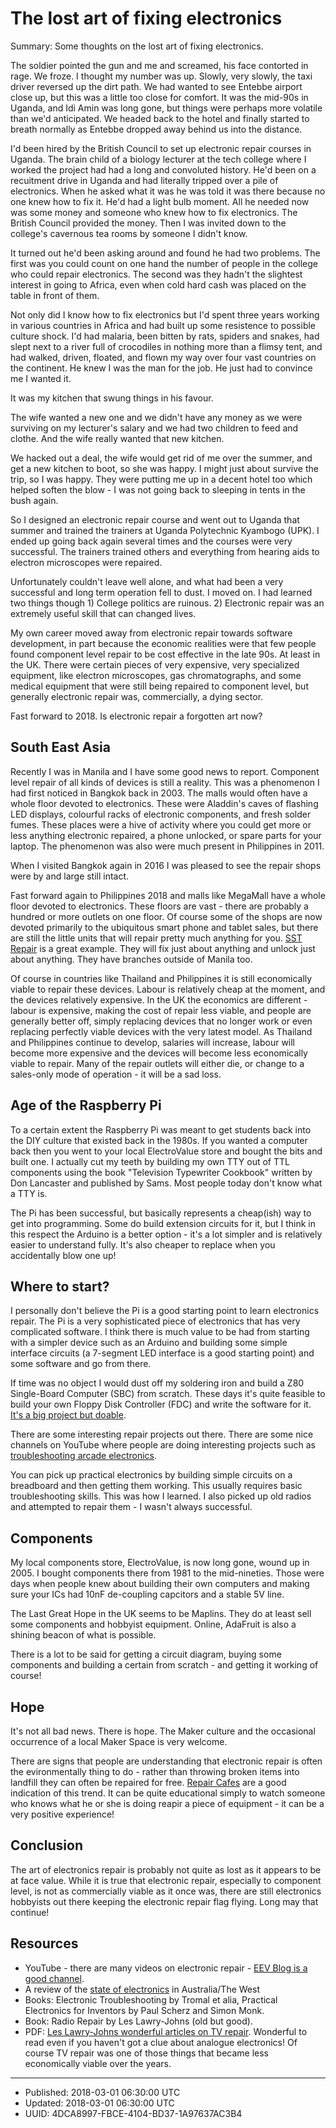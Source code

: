 # The lost art of fixing electronics

Summary: Some thoughts on the lost art of fixing electronics.

The soldier pointed the gun and me and screamed, his face contorted in
rage. We froze. I thought my number was up. Slowly, very slowly, the
taxi driver reversed up the dirt path. We had wanted to see Entebbe
airport close up, but this was a little too close for comfort. It was
the mid-90s in Uganda, and Idi Amin was long gone, but things were
perhaps more volatile than we'd anticipated. We headed back to the
hotel and finally started to breath normally as Entebbe dropped away
behind us into the distance.

I'd been hired by the British Council to set up electronic repair
courses in Uganda. The brain child of a biology lecturer at the tech
college where I worked the project had had a long and convoluted
history. He'd been on a recuitment drive in Uganda and had literally
tripped over a pile of electronics. When he asked what it was he was
told it was there because no one knew how to fix it. He'd had a light
bulb moment. All he needed now was some money and someone who knew how
to fix electronics. The British Council provided the money. Then I was
invited down to the college's cavernous tea rooms by someone I didn't
know. 

It turned out he'd been asking around and found he had two
problems. The first was you could count on one hand the number of
people in the college who could repair electronics. The second was
they hadn't the slightest interest in going to Africa, even when cold
hard cash was placed on the table in front of them. 

Not only did I know how to fix electronics but I'd spent three years
working in various countries in Africa and had built up some
resistence to possible culture shock. I'd had malaria, been bitten by
rats, spiders and snakes, had slept next to a river full of crocodiles
in nothing more than a flimsy tent, and had walked, driven, floated,
and flown my way over four vast countries on the continent. He knew I
was the man for the job. He just had to convince me I wanted it.

It was my kitchen that swung things in his favour.

The wife wanted a new one and we didn't have any money as we were
surviving on my lecturer's salary and we had two children to feed and
clothe. And the wife really wanted that new kitchen.

We hacked out a deal, the wife would get rid of me over the summer,
and get a new kitchen to boot, so she was happy. I might just about
survive the trip, so I was happy. They were putting me up in a decent
hotel too which helped soften the blow - I was not going back to
sleeping in tents in the bush again.

So I designed an electronic repair course and went out to Uganda that
summer and trained the trainers at Uganda Polytechnic Kyambogo
(UPK). I ended up going back again several times and the courses were
very successful. The trainers trained others and everything from
hearing aids to electron microscopes were repaired.

Unfortunately couldn't leave well alone, and what had been a very
successful and long term operation fell to dust. I moved on. I had
learned two things though 1) College politics are ruinous. 2)
Electronic repair was an extremely useful skill that can changed
lives.

My own career moved away from electronic repair towards software
development, in part because the economic realities were that few
people found component level repair to be cost effective in the late
90s. At least in the UK. There were certain pieces of very expensive,
very specialized equipment, like electron microscopes, gas
chromatographs, and some medical equipment that were still being
repaired to component level, but generally electronic repair was,
commercially, a dying sector.

Fast forward to 2018. Is electronic repair a forgotten art now?

## South East Asia

Recently I was in Manila and I have some good news to report.
Component level repair of all kinds of devices is still a
reality. This was a phenomenon I had first noticed in Bangkok back
in 2003. The malls would often have a whole floor devoted to
electronics. These were Aladdin's caves of flashing LED displays,
colourful racks of electronic components, and fresh solder
fumes. These places were a hive of activity where you could get more
or less anything electronic repaired, a phone unlocked, or spare parts
for your laptop. The phenomenon was also were much present in
Philippines in 2011.

When I visited Bangkok again in 2016 I was pleased to see the repair
shops were by and large still intact.

Fast forward again to Philippines 2018 and malls like MegaMall have a
whole floor devoted to electronics. These floors are vast - there are
probably a hundred or more outlets on one floor. Of course some of the
shops are now devoted primarily to the ubiquitous smart phone and
tablet sales, but there are still the little units that will repair
pretty much anything for you. [SST
Repair](http://sstrepair.com/services) is a great example. They will
fix just about anything and unlock just about anything. They have
branches outside of Manila too.

Of course in countries like Thailand and Philippines it is still
economically viable to repair these devices. Labour is relatively
cheap at the moment, and the devices relatively expensive. In the UK
the economics are different - labour is expensive, making the cost of
repair less viable, and people are generally better off, simply
replacing devices that no longer work or even replacing perfectly
viable devices with the very latest model. As Thailand and Philippines
continue to develop, salaries will increase, labour will become more
expensive and the devices will become less economically viable to
repair. Many of the repair outlets will either die, or change to a
sales-only mode of operation - it will be a sad loss.

## Age of the Raspberry Pi

To a certain extent the Raspberry Pi was meant to get students back
into the DIY culture that existed back in the 1980s. If you wanted a
computer back then you went to your local ElectroValue store and
bought the bits and built one. I actually cut my teeth by building my
own TTY out of TTL components using the book "Television Typewriter
Cookbook" written by Don Lancaster and published by Sams. Most people
today don't know what a TTY is. 

The Pi has been successful, but basically represents a cheap(ish) way
to get into programming. Some do build extension circuits for it, but
I think in this respect the Arduino is a better option - it's a lot
simpler and is relatively easier to understand fully. It's also
cheaper to replace when you accidentally blow one up!


## Where to start?

I personally don't believe the Pi is a good starting point to learn
electronics repair. The Pi is a very sophisticated piece of
electronics that has very complicated software. I think there is much
value to be had from starting with a simpler device such as an Arduino
and building some simple interface circuits (a 7-segment LED interface
is a good starting point) and some software and go from there. 

If time was no object I would dust off my soldering iron and build a
Z80 Single-Board Computer (SBC) from scratch. These days it's quite
feasible to build your own Floppy Disk Controller (FDC) and write the
software for it. [It's a big project but
doable](https://www.youtube.com/watch?v=01FP3vsBzvI).

There are some interesting repair projects out there. There are some
nice channels on YouTube where people are doing interesting projects
such as [troubleshooting arcade
electronics](https://www.youtube.com/watch?v=WgB-VDo02vk).

You can pick up practical electronics by building simple circuits on a
breadboard and then getting them working. This usually requires basic
troubleshooting skills. This was how I learned. I also picked up old
radios and attempted to repair them - I wasn't always successful.

## Components

My local components store, ElectroValue, is now long gone, wound up
in 2005. I bought components there from 1981 to the
mid-nineties. Those were days when people knew about building their
own computers and making sure your ICs had 10nF de-coupling
capcitors and a stable 5V line. 

The Last Great Hope in the UK seems to be Maplins. They do at least
sell some components and hobbyist equipment. Online, AdaFruit is also
a shining beacon of what is possible.

There is a lot to be said for getting a circuit diagram, buying some
components and building a certain from scratch - and getting it
working of course!

## Hope

It's not all bad news. There is hope. The Maker culture and the
occasional occurrence of a local Maker Space is very welcome.

There are signs that people are understanding that electronic repair
is often the evironmentally thing to do - rather than throwing broken
items into landfill they can often be repaired for free. [Repair
Cafes](http://www.tewkesburyrepaircafe.co.uk/recent-repairs/) are a
good indication of this trend. It can be quite educational simply to
watch someone who knows what he or she is doing reapir a piece of
equipment - it can be a very positive experience!

## Conclusion

The art of electronics repair is probably not quite as lost as it
appears to be at face value.  While it is true that electronic repair,
especially to component level, is not as commercially viable as it
once was, there are still electronics hobbyists out there keeping the
electronic repair flag flying. Long may that continue!


## Resources

* YouTube - there are many videos on electronic repair - [EEV Blog is a good channel](https://www.youtube.com/user/EEVblog).
* A review of the [state of electronics](https://www.youtube.com/watch?v=9GTgQrP5_c8) in Australia/The West 
* Books: Electronic Troubleshooting by Tromal et alia, Practical Electronics for Inventors by Paul Scherz and Simon Monk.
* Book: Radio Repair by Les Lawry-Johns (old but good).
* PDF: [Les Lawry-Johns wonderful articles on TV
  repair](https://www.vintage-radio.info/llj/). Wonderful to read even
  if you haven't got a clue about analogue electronics! Of course TV
  repair was one of those things that became less economically viable
  over the years.

---

* Published: 2018-03-01 06:30:00 UTC
* Updated: 2018-03-01 06:30:00 UTC
* UUID: 4DCA8997-FBCE-4104-BD37-1A97637AC3B4

